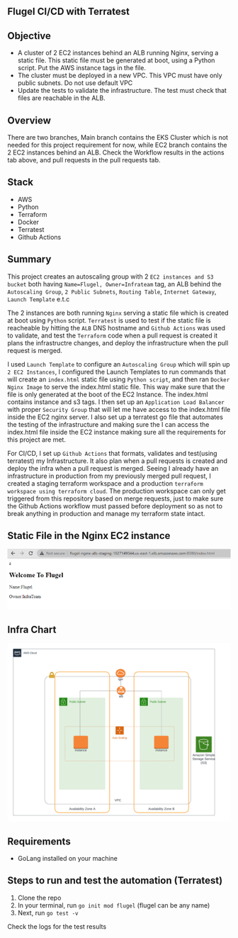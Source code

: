 ## Flugel CI/CD with Terratest
## Objective
* A cluster of 2 EC2 instances behind an ALB running Nginx, serving a static file. This static file must be generated at boot, using a      Python script. Put the AWS instance tags in the file.
* The cluster must be deployed in a new VPC. This VPC must have only public subnets. Do not use default VPC
* Update the tests to validate the infrastructure. The test must check that files are reachable in the ALB.

## Overview
There are two branches, Main branch contains the EKS Cluster which is not needed for this project requirement for now, while EC2 branch contains the 2 EC2 instances behind an ALB. Check the Workflow results in the actions tab above, and pull requests in the pull requests tab.

## Stack
* AWS
* Python
* Terraform
* Docker
* Terratest
* Github Actions


## Summary
 This project creates an autoscaling group with 2 `EC2 instances and S3 bucket` both having `Name=Flugel, Owner=Infrateam` tag, an ALB behind the `Autoscaling Group`, `2 Public Subnets`, `Routing Table`, `Internet Gateway`, `Launch Template` e.t.c
 
 The 2 instances are both running `Nginx` serving a static file which is created at boot using `Python` script. `Terratest` is used to test if the static file is reacheable by hitting the `ALB` DNS hostname and  `Github Actions` was used to validate, and test the `Terraform` code when a pull request is created it plans the infrastructre changes, and deploy the infrastructure when the pull request is merged.

 I used `Launch Template` to configure an `Autoscaling Group` which will spin up `2 EC2 Instances`, I configured the Launch Templates to run commands that will create an `index.html` static file using `Python script`, and then ran `Docker Nginx Image` to serve the index.html static file. This way make sure that the file is only generated at the boot of the EC2 Instance. The index.html contains instance and s3 tags.  I then set up an `Application Load Balancer` with proper `Security Group` that will let me have access to the index.html file inside the EC2 nginx server. I also set up a terratest go file that automates the testing of the infrastructure and making sure the I can access the index.html file inside the EC2 instance making sure all the requirements for this project are met.

 For CI/CD, I set up `Github Actions` that formats, validates and test(using terratest) my Infrastructure. It also plan when a pull requests is created and deploy the infra when a pull request is merged. Seeing I already have an infrastructure in production from my previously merged pull request, I created a staging terraform workspace and a production `terraform workspace using terraform cloud`. The production workspace can only get triggered from this repository based on merge requests, just to make sure the Github Actions workflow must passed before deployment so as not to break anything in production and manage my terraform state intact.  


## Static File in the Nginx EC2 instance

![static file](https://github.com/Bash-mocart/flugel/blob/ec2/staticfile.png)  


## Infra Chart
![infra_chart](https://github.com/Bash-mocart/flugel/blob/ec2/flugel.png)  

## Requirements
* GoLang installed on your machine

## Steps to run and test the automation (Terratest)

1. Clone the repo
2. In your terminal, run `go init mod flugel` (flugel can be any name)
3. Next, run `go test -v`

Check the logs for the test results
